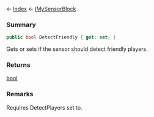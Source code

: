 ← [Index](Api-Index) ← [IMySensorBlock](Sandbox.ModAPI.Ingame.IMySensorBlock)

### Summary

```csharp
public bool DetectFriendly { get; set; }
```

Gets or sets if the sensor should detect friendly players.

### Returns

[bool](System.Boolean)

### Remarks

Requires DetectPlayers set to.

